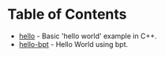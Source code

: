 # Table of Contents

- [hello](hello/README.md) - Basic 'hello world' example in C++.
- [hello-bpt](hello-bpt/README.md) - Hello World using bpt.
